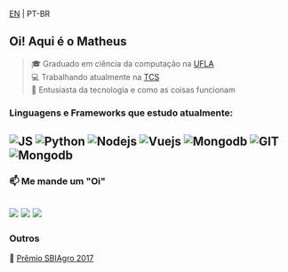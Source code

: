 
<p> <a href="https://github.com/matheusgalfer/matheusgalfer/blob/master/README.md">EN</a> | PT-BR

## Oi! Aqui é o Matheus
> 🎓 Graduado em ciência da computação na <a href="ufla.br">UFLA</a><br>
> 💻 Trabalhando atualmente na <a href="tcs.com">TCS</a><br>
> 🤟 Entusiasta da tecnologia e como as coisas funcionam<br>


### Linguagens e Frameworks que estudo atualmente:
![JS](https://img.shields.io/badge/-JavaScript-f0db4f?style=for-the-badge&logo=javascript&logoColor=black)
![Python](https://img.shields.io/badge/-Python-306998?style=for-the-badge&logo=python&logoColor=FFE873)
![Nodejs](https://img.shields.io/badge/-Node.js-68A063?style=for-the-badge&logo=node.js&logoColor=white)
![Vuejs](https://img.shields.io/badge/-Vue.js-42b883?style=for-the-badge&logo=vue.js&logoColor=35495e)
![Mongodb](https://img.shields.io/badge/-mongoDB-E8E7D5?style=for-the-badge&logo=mongodb&logoColor=4DB33D)
![GIT](https://img.shields.io/badge/-git-F1502F?style=for-the-badge&logo=git&logoColor=white)
![Mongodb](https://img.shields.io/badge/-scrum-grey?style=for-the-badge&logo=scrum)
---

### 📫 Me mande um "Oi"
<a href="https://www.instagram.com/galfermatheus/" target="_blank"><img src="https://img.shields.io/badge/-Instagram-dd2a7b?style=for-the-badge&logo=instagram&logoColor=white" target="_blank"></a>
<a href = "mailto:matheusgalfer03@gmail.com"><img src="https://img.shields.io/badge/-Gmail-D44638?style=for-the-badge&logo=gmail&logoColor=white"></a>
<a href="https://www.linkedin.com/in/matheus-galfer/" target="_blank"><img src="https://img.shields.io/badge/-LinkedIn-%230077B5?style=for-the-badge&logo=linkedin&logoColor=white" target="_blank"></a> 
---

### Outros
🥉 <a href="https://ufla.br/arquivo-de-noticias/11149-estudantes-apresentam-aplicativo-desenvolvido-na-ufla-e-conquistam-o-3o-lugar-no-desafio-de-inovacao-do-sbiagro-2017">Prêmio SBIAgro 2017</a>
